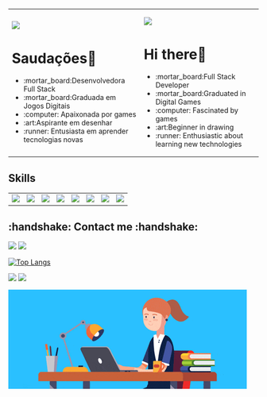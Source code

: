 <table align = "center">
        <tr>
                <td>
                        <div>
                                <p align = "left">
                                         <img src = "https://github.githubassets.com/images/icons/emoji/unicode/1f1e7-1f1f7.png?v8"/>                      
                                        <h1>Saudações👋</h1>
                        <ul>
                                <li>:mortar_board:Desenvolvedora Full Stack</li>
                                <li>:mortar_board:Graduada em Jogos Digitais</li>
                                <li>:computer: Apaixonada por games</li>
                                <li>:art:Aspirante em desenhar</li>
                                <li>:runner: Entusiasta em aprender tecnologias novas</li>
                                </div>
                </td>
                <td>
                        <div>
                                <p align = "left">
                                        <img src = "https://github.githubassets.com/images/icons/emoji/unicode/1f1fa-1f1f8.png?v8"/>
                                        <h1>Hi there👋</h1>
                        <ul>                
                                <li>:mortar_board:Full Stack Developer</li>
                                <li>:mortar_board:Graduated in Digital Games</li>
                                <li>:computer: Fascinated by games</li>
                                <li>:art:Beginner in drawing</li>
                                <li>:runner: Enthusiastic about learning new technologies</li>
                                
                       
                  
</table>       
<p align = "center">
<h2><bold>Skills </bold></h2> 
<table>
        <tr>
        <td>
            <div>
                <img src="https://camo.githubusercontent.com/f327d71e799e406fe3e3a9d4ad1873e713a4a0cdadcaaf20f546f2745c3e975b/68747470733a2f2f696d672e736869656c64732e696f2f62616467652f2d6a6176612d3366343434313f7374796c653d706c6173746963266c6f676f3d6a617661"/>
            </div>
        </td>
        <td>
            <div>
              <img src = "https://camo.githubusercontent.com/97dd93be4a9fdc9c7e8850869a178ace9b3bf00e64b96d42e1f4cef4665050bb/68747470733a2f2f696d672e736869656c64732e696f2f62616467652f2d7068702d3339343938393f7374796c653d706c6173746963266c6f676f3d706870"/>
            </div>
        </td>
          <td>
            <div>
              <img src = "https://camo.githubusercontent.com/982803cf428cb92cba498357d31f402ea379bc550f2293db476ff4d022673232/68747470733a2f2f696d672e736869656c64732e696f2f62616467652f2d435353332d3135373242363f7374796c653d706c6173746963266c6f676f3d63737333"/>
            </div>
        </td>
          <td>
            <div>
           <img src = "https://camo.githubusercontent.com/973ef79f4480abda619de36ae96f335e9f4167d330d827b14a86b31587762deb/68747470733a2f2f696d672e736869656c64732e696f2f62616467652f2d48544d4c352d4533344632363f7374796c653d706c6173746963266c6f676f3d68746d6c35266c6f676f436f6c6f723d7768697465"/>
            </div>
        </td>
           <td>
            <div>
          <img src = "https://camo.githubusercontent.com/be7e031ad3e9583082c92bf654cbb7a80dd0a41d3318ef04048800115bdf04e0/68747470733a2f2f696d672e736869656c64732e696f2f62616467652f2d507974686f6e2d3866636664313f7374796c653d706c6173746963266c6f676f3d507974686f6e"/>
            </div>
        </td>
         <td>
            <div>
         <img src = "https://camo.githubusercontent.com/90a2f2eef5a9a6b15801e0b5b3c63f0a05ff51272a2a65ba3a0e337e89f9cb4d/68747470733a2f2f696d672e736869656c64732e696f2f62616467652f2d4769744875622d3138313731373f7374796c653d706c6173746963266c6f676f3d676974687562"/>
            </div>
        </td>
         <td>
            <div>
      <img src = "https://camo.githubusercontent.com/b85dffbd82a08945f5f2833e3a5e958ec894d31cd58ccc6192efe16957c5a5f2/68747470733a2f2f696d672e736869656c64732e696f2f62616467652f2d4a6176615363726970742d626c61636b3f7374796c653d706c6173746963266c6f676f3d6a617661736372697074"/>
            </div>
        </td>
          <td>
            <div>
      <img src = "https://camo.githubusercontent.com/e06b2c1d10250975f17992d147486a5efc58e89d735dbbd6e200301dd3d5bb90/68747470733a2f2f696d672e736869656c64732e696f2f62616467652f6d7973716c2d3434373941312e7376673f267374796c653d666f722d7468652d6261646765266c6f676f3d6d7973716c266c6f676f436f6c6f723d7768697465"/>
            </div>
        </td>
        </tr>
    </table>
</p>

<p align = "center">
<h2><bold> 	:handshake: Contact me 	:handshake:  </bold></h2> 
<a href = "https://www.facebook.com/tatiane.t.ant/">
<img src = "https://img.shields.io/badge/facebook-%231877F2.svg?&style=for-the-badge&logo=facebook&logoColor=white"/></a>
<a href = "https://www.linkedin.com/in/USERNAME">
<img src="https://img.shields.io/badge/linkedin-%230077B5.svg?&style=for-the-badge&logo=linkedin&logoColor=white" /></a>
</p>


[![Top Langs](https://github-readme-stats.vercel.app/api/top-langs/?username=tatiantunes&layout=compact)](https://github.com/tatiantunes/github-readme-stats)

<p align = "left">
<a href = "">
<img src = "https://img.shields.io/github/followers/tatiantunes?style=social"/></a>
<a href = "">
<img src = "https://img.shields.io/github/watchers/tatiantunes/tatiantunes?style=social"/></a>
</p>



![Gif](https://github.com/tatiantunes/tatiantunes/raw/main/menina.gif)





